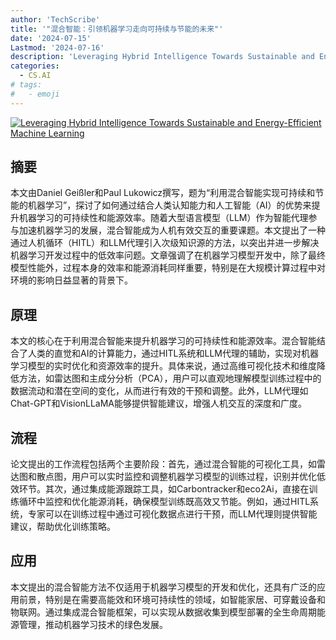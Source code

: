 ```yaml
---
author: 'TechScribe'
title: '"混合智能：引领机器学习走向可持续与节能的未来"'
date: '2024-07-15'
Lastmod: '2024-07-16'
description: 'Leveraging Hybrid Intelligence Towards Sustainable and Energy-Efficient Machine Learning'
categories:
  - CS.AI
# tags:
#   - emoji
---
```


[![Leveraging Hybrid Intelligence Towards Sustainable and Energy-Efficient Machine Learning](https://arxiv-research-1301205113.cos.ap-guangzhou.myqcloud.com/images/2407.10580v1.pdf_0.jpg)](https://arxiv.org/abs/2407.10580v1)

## 摘要

本文由Daniel Geißler和Paul Lukowicz撰写，题为“利用混合智能实现可持续和节能的机器学习”，探讨了如何通过结合人类认知能力和人工智能（AI）的优势来提升机器学习的可持续性和能源效率。随着大型语言模型（LLM）作为智能代理参与加速机器学习的发展，混合智能成为人机有效交互的重要课题。本文提出了一种通过人机循环（HITL）和LLM代理引入次级知识源的方法，以突出并进一步解决机器学习开发过程中的低效率问题。文章强调了在机器学习模型开发中，除了最终模型性能外，过程本身的效率和能源消耗同样重要，特别是在大规模计算过程中对环境的影响日益显著的背景下。<!--more-->

## 原理

本文的核心在于利用混合智能来提升机器学习的可持续性和能源效率。混合智能结合了人类的直觉和AI的计算能力，通过HITL系统和LLM代理的辅助，实现对机器学习模型的实时优化和资源效率的提升。具体来说，通过高维可视化技术和维度降低方法，如雷达图和主成分分析（PCA），用户可以直观地理解模型训练过程中的数据流动和潜在空间的变化，从而进行有效的干预和调整。此外，LLM代理如Chat-GPT和VisionLLaMA能够提供智能建议，增强人机交互的深度和广度。

## 流程

论文提出的工作流程包括两个主要阶段：首先，通过混合智能的可视化工具，如雷达图和散点图，用户可以实时监控和调整机器学习模型的训练过程，识别并优化低效环节。其次，通过集成能源跟踪工具，如Carbontracker和eco2Ai，直接在训练循环中监控和优化能源消耗，确保模型训练既高效又节能。例如，通过HITL系统，专家可以在训练过程中通过可视化数据点进行干预，而LLM代理则提供智能建议，帮助优化训练策略。

## 应用

本文提出的混合智能方法不仅适用于机器学习模型的开发和优化，还具有广泛的应用前景，特别是在需要高能效和环境可持续性的领域，如智能家居、可穿戴设备和物联网。通过集成混合智能框架，可以实现从数据收集到模型部署的全生命周期能源管理，推动机器学习技术的绿色发展。
